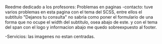 Reedme dedicado a los profesores:
Problemas en paginas
-contacto:
tuve varios problemas en esta pagina con el tema del SCSS, entre ellos el subtitulo "Dejanos tu consulta" no sabria como poner el formulario de una forma que no ocupe el width del subtitulo, osea abajo de este. 
y con el tema del span con el logo y informacion abajo me quedo sobreexpuesto al footer.

-Servicios: 
las imagenes no estan centradas. 



